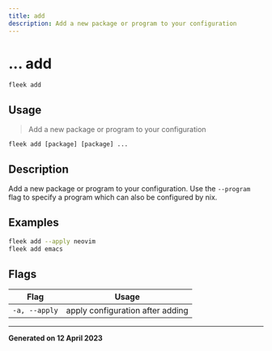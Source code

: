 ```yaml
---
title: add
description: Add a new package or program to your configuration
---
```


# ... add
`fleek add`

## Usage
> Add a new package or program to your configuration

```shell
fleek add [package] [package] ...
```

## Description


Add a new package or program to your configuration.
Use the `--program` flag to specify a program which can also be configured by nix.

## Examples

```bash
fleek add --apply neovim
fleek add emacs

```

## Flags
|Flag|Usage|
|----|-----|
|`-a, --apply`|apply configuration after adding|


---
**Generated on 12 April 2023**
